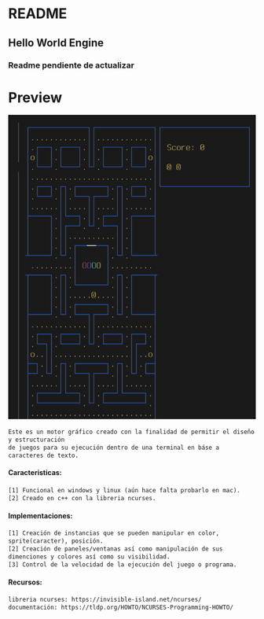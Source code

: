 # README
## Hello World Engine
### Readme pendiente de actualizar
# Preview
![](https://github.com/CodigoLasagna/Hello-World-Engine/blob/master/pacman/preview.gif)

```
Este es un motor gráfico creado con la finalidad de permitir el diseño y estructuración
de juegos para su ejecución dentro de una terminal en báse a caracteres de texto.
```
#### Caracteristicas:
```
[1] Funcional en windows y linux (aún hace falta probarlo en mac).
[2] Creado en c++ con la libreria ncurses.
```
#### Implementaciones:
```
[1] Creación de instancias que se pueden manipular en color, sprite(caracter), posición.
[2] Creación de paneles/ventanas así como manipulación de sus dimenciones y colores así como su visibilidad.
[3] Control de la velocidad de la ejecución del juego o programa.
```
#### Recursos:
```
libreria ncurses: https://invisible-island.net/ncurses/
documentación: https://tldp.org/HOWTO/NCURSES-Programming-HOWTO/
```
